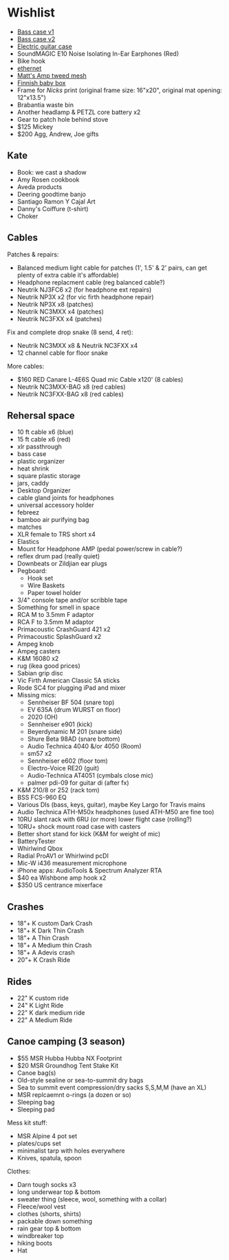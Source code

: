 # Wishlist

- [Bass case v1](https://www.amazon.ca/ChromaCast-Bass-Guitar-Padded-Gig/dp/B00CKYVW2O/)
- [Bass case v2](https://www.amazon.ca/Fender-FB405-Multi-Fit-Electric-Guitar/dp/B06Y1XSBFS/)
- [Electric guitar case](https://www.amazon.ca/Fender-FE405-Multi-Fit-Electric-Guitar/dp/B06Y28CWZL/)
- SoundMAGIC E10 Noise Isolating In-Ear Earphones (Red)
- Bike hook
- [ethernet](https://www.amazon.ca/Cable-Matters-Ethernet-Adapter-Gigabit/dp/B00X4S587K/)
- [Matt's Amp tweed mesh](https://nextgenguitars.ca/categories/cab-case-parts/grill-cloth-piping.html)
- [Finnish baby box](https://www.finnishbabybox.com/en/)
- Frame for _Nicks_ print (original frame size: 16"x20", original mat opening: 12"x13.5")
- Brabantia waste bin
- Another headlamp & PETZL core battery x2
- Gear to patch hole behind stove
- $125 Mickey
- $200 Agg, Andrew, Joe gifts

## Kate

- Book: we cast a shadow
- Amy Rosen cookbook
- Aveda products
- Deering goodtime banjo
- Santiago Ramon Y Cajal Art
- Danny's Coiffure (t-shirt)
- Choker

## Cables

Patches & repairs:

- Balanced medium light cable for patches (1', 1.5' & 2' pairs, can get plenty of extra cable it's affordable)
- Headphone replacment cable (reg balanced cable?)
- Neutrik NJ3FC6 x2 (for headphone ext repairs)
- Neutrik NP3X x2 (for vic firth headphone repair)
- Neutrik NP3X x8 (patches)
- Neutrik NC3MXX x4 (patches)
- Neutrik NC3FXX x4 (patches)

Fix and complete drop snake (8 send, 4 ret):

- Neutrik NC3MXX x8 & Neutrik NC3FXX x4
- 12 channel cable for floor snake

More cables:

- $160 RED Canare L-4E6S Quad mic Cable x120' (8 cables)
- Neutrik NC3MXX-BAG x8 (red cables)
- Neutrik NC3FXX-BAG x8 (red cables)

## Rehersal space

- 10 ft cable x6 (blue)
- 15 ft cable x6 (red)
- xlr passthrough
- bass case
- plastic organizer
- heat shrink
- square plastic storage
- jars, caddy
- Desktop Organizer
- cable gland joints for headphones
- universal accessory holder
- febreez
- bamboo air purifying bag
- matches
- XLR female to TRS short x4
- Elastics
- Mount for Headphone AMP (pedal power/screw in cable?)
- reflex drum pad (really quiet)
- Downbeats or Zildjian ear plugs
- Pegboard:
  - Hook set
  - Wire Baskets
  - Paper towel holder
- 3/4" console tape and/or scribble tape
- Something for smell in space
- RCA M to 3.5mm F adaptor
- RCA F to 3.5mm M adaptor
- Primacoustic CrashGuard 421 x2
- Primacoustic SplashGuard x2
- Ampeg knob
- Ampeg casters
- K&M 16080 x2
- rug (ikea good prices)
- Sabian grip disc
- Vic Firth American Classic 5A sticks
- Rode SC4 for plugging iPad and mixer
- Missing mics:
  - Sennheiser BF 504 (snare top)
  - EV 635A (drum WURST on floor)
  - 2020 (OH)
  - Sennheiser e901 (kick)
  - Beyerdynamic M 201 (snare side)
  - Shure Beta 98AD (snare bottom)
  - Audio Technica 4040 &/or 4050 (Room)
  - sm57 x2
  - Sennheiser e602 (floor tom)
  - Electro-Voice RE20 (guit)
  - Audio-Technica AT4051 (cymbals close mic)
  - palmer pdi-09 for guitar di (after fx)
- K&M 210/8 or 252 (rack tom)
- BSS FCS-960 EQ
- Various DIs (bass, keys, guitar), maybe Key Largo for Travis mains
- Audio Technica ATH-M50x headphones (used ATH-M50 are fine too)
- 10RU slant rack with 6RU (or more) lower flight case (rolling?)
- 10RU+ shock mount road case with casters
- Better short stand for kick (K&M for weight of mic)
- BatteryTester
- Whirlwind Qbox
- Radial ProAV1 or Whirlwind pcDI
- Mic-W i436 measurement microphone
- iPhone apps: AudioTools & Spectrum Analyzer RTA
- $40 ea Wishbone amp hook x2
- $350 US centrance mixerface

## Crashes

- 18"+ K custom Dark Crash
- 18"+ K Dark Thin Crash
- 18"+ A Thin Crash
- 18"+ A Medium thin Crash
- 18"+ A Adevis crash
- 20"+ K Crash Ride

## Rides

- 22" K custom ride
- 24" K Light Ride
- 22" K dark medium ride
- 22" A Medium Ride

## Canoe camping (3 season)

- $55 MSR Hubba Hubba NX Footprint
- $20 MSR Groundhog Tent Stake Kit
- Canoe bag(s)
- Old-style sealine or sea-to-summit dry bags
- Sea to summit event compression/dry sacks S,S,M,M (have an XL)
- MSR replcaemnt o-rings (a dozen or so)
- Sleeping bag
- Sleeping pad

Mess kit stuff:

- MSR Alpine 4 pot set
- plates/cups set
- minimalist tarp with holes everywhere
- Knives, spatula, spoon

Clothes:

- Darn tough socks x3
- long underwear top & bottom
- sweater thing (sleece, wool, something with a collar)
- Fleece/wool vest
- clothes (shorts, shirts)
- packable down something
- rain gear top & bottom
- windbreaker top
- hiking boots
- Hat
